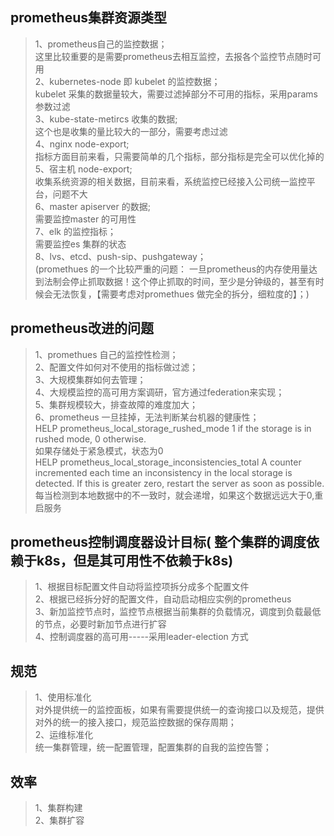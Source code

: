 ## prometheus集群资源类型
> 1、prometheus自己的监控数据；<br>
> 这里比较重要的是需要prometheus去相互监控，去报各个监控节点随时可用<br>
> 2、kubernetes-node 即 kubelet 的监控数据；<br>
> kubelet 采集的数据量较大，需要过滤掉部分不可用的指标，采用params 参数过滤<br>
> 3、kube-state-metircs 收集的数据;<br>
> 这个也是收集的量比较大的一部分，需要考虑过滤<br>
> 4、nginx node-export;<br>
> 指标方面目前来看，只需要简单的几个指标，部分指标是完全可以优化掉的<br>
> 5、宿主机 node-export;<br>
> 收集系统资源的相关数据，目前来看，系统监控已经接入公司统一监控平台，问题不大<br>
> 6、master apiserver 的数据;<br>
> 需要监控master 的可用性<br>
> 7、elk 的监控指标；<br>
> 需要监控es 集群的状态<br>
> 8、lvs、etcd、push-sip、pushgateway；<br>
> (promethues 的一个比较严重的问题：  一旦prometheus的内存使用量达到法制会停止抓取数据！这个停止抓取的时间，至少是分钟级的，甚至有时候会无法恢复，【需要考虑对promethues 做完全的拆分，细粒度的】；)
## prometheus改进的问题
> 1、promethues 自己的监控性检测；<br>
> 2、配置文件如何对不使用的指标做过滤；<br>
> 3、大规模集群如何去管理；<br>
> 4、大规模监控的高可用方案调研，官方通过federation来实现；<br>
> 5、集群规模较大，排查故障的难度加大；<br>
> 6、prometheus 一旦挂掉，无法判断某台机器的健康性；<br>
> HELP prometheus_local_storage_rushed_mode 1 if the storage is in rushed mode, 0 otherwise.<br>
> 如果存储处于紧急模式，状态为0<br>
> HELP prometheus_local_storage_inconsistencies_total A counter incremented each time an inconsistency in the local storage is detected. If this is greater zero, restart the server as soon as possible.<br>
> 每当检测到本地数据中的不一致时，就会递增，如果这个数据远远大于0,重启服务<br>
## prometheus控制调度器设计目标( 整个集群的调度依赖于k8s，但是其可用性不依赖于k8s)
> 1、根据目标配置文件自动将监控项拆分成多个配置文件<br>
> 2、根据已经拆分好的配置文件，自动启动相应实例的prometheus<br>
> 3、新加监控节点时，监控节点根据当前集群的负载情况，调度到负载最低的节点，必要时新加节点进行扩容<br>
> 4、控制调度器的高可用-----采用leader-election 方式<br>
## 规范
> 1、使用标准化<br>
> 对外提供统一的监控面板，如果有需要提供统一的查询接口以及规范，提供对外的统一的接入接口，规范监控数据的保存周期；<br>
> 2、运维标准化<br>
> 统一集群管理，统一配置管理，配置集群的自我的监控告警；<br>
## 效率
> 1、集群构建<br>
> 2、集群扩容<br>